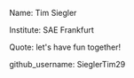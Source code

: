 Name: Tim Siegler

Institute: SAE Frankfurt

Quote: let's have fun together!

github_username: SieglerTim29
